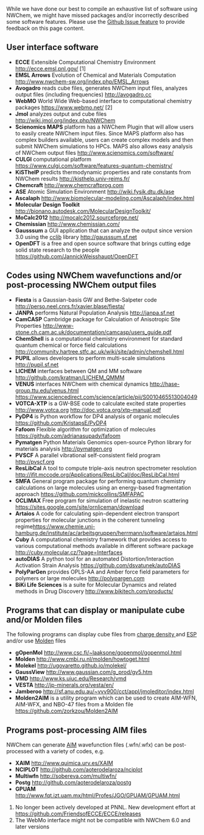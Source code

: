 While we have done our best to compile an exhaustive list of software
using NWChem, we might have missed packages and/or incorrectly described
some software features. Please use the [Github Issue feature](https://github.com/nwchemgit/nwchem/issues "wikilink") to provide
feedback on this page content.

## User interface software

  - **ECCE** Extensible Computational Chemistry Environment
    <http://ecce.emsl.pnl.gov/> \[1\]
  - **EMSL Arrows** Evolution of Chemical and Materials Computation
    <http://www.nwchem-sw.org/index.php/EMSL_Arrows>
  - **Avogadro** reads cube files, generates NWChem input files,
    analyzes output files (including frequencies) <http://avogadro.cc>
  - **WebMO** World Wide Web-based interface to computational chemistry
    packages <https://www.webmo.net/> \[2\]
  - **Jmol** analyzes output and cube files
    <http://wiki.jmol.org/index.php/NWChem>
  - **Scienomics MAPS** platform has a NWChem Plugin that will allow
    users to easily create NWChem input files. Since MAPS platform also
    has complex builders available, users can create complex models and
    then submit NWChem simulations to HPCs. MAPS also allows easy
    analysis of NWChem output files
    <http://www.scienomics.com/software/>
  - **CULGI** computational platform
    <https://www.culgi.com/software/features-quantum-chemistry/>
  - **KiSThelP** predicts thermodynamic properties and rate constants
    from NWChem results <http://kisthelp.univ-reims.fr/>
  - **Chemcraft** <http://www.chemcraftprog.com>
  - **ASE** Atomic Simulation Environment <http://wiki.fysik.dtu.dk/ase>
  - **Ascalaph**
    <http://www.biomolecular-modeling.com/Ascalaph/index.html>
  - **Molecular Design Toolkit**
    <http://bionano.autodesk.com/MolecularDesignToolkit/>
  - **MoCalc2012** <http://mocalc2012.sourceforge.net/>
  - **Chemissian** <http://www.chemissian.com/>
  - **Gausssum** a GUI application that can analyze the output since
    version 3.0 using the [cclib](http://cclib.github.io/) library
    <http://gausssum.sf.net>
  - **OpenDFT** is a free and open source software that brings cutting edge solid state research to the people https://github.com/JannickWeisshaupt/OpenDFT

<references/>

## Codes using NWChem wavefunctions and/or post-processing NWChem output files

  - **Fiesta** is a Gaussian-basis GW and Bethe-Salpeter code
    <http://perso.neel.cnrs.fr/xavier.blase/fiesta/>
  - **JANPA** performs Natural Population Analysis <http://janpa.sf.net>
  - **CamCASP** Cambridge package for Calculation of Anisotropic Site
    Properties <http://www-stone.ch.cam.ac.uk/documentation/camcasp/users_guide.pdf>
  - **ChemShell** is a computational chemistry environment for standard
    quantum chemical or force field calculations
    <http://community.hartree.stfc.ac.uk/wiki/site/admin/chemshell.html>
  - **PUPIL** allows developers to perform multi-scale simulations
    <http://pupil.sf.net>
  - **LICHEM** interfaces between QM and MM software
    <http://github.com/kratman/LICHEM_QMMM>
  - **VENUS** interfaces NWChem with chemical dynamics
    <http://hase-group.ttu.edu/venus.html>
    <https://www.sciencedirect.com/science/article/pii/S0010465513004049>
  - **VOTCA-XTP** is a GW-BSE code to calculate excited state properties
    <http://www.votca.org> <http://doc.votca.org/xtp-manual.pdf>
  - **PyDP4** is Python workflow for DP4 analysis of organic molecules
    <https://github.com/KristapsE/PyDP4>
  - **Fafoom** Flexible algorithm for optimization of molecules
    <https://github.com/adrianasupady/fafoom>
  - **Pymatgen** Python Materials Genomics open-source Python library for materials analysis
    <http://pymatgen.org>
  - **PVSCF** A parallel vibrational self-consistent field program <http://pvscf.org>
  - **ResLibCal** A tool to compute triple-axis neutron spectrometer resolution <http://ifit.mccode.org/Applications/ResLibCal/doc/ResLibCal.html>
  - **SMFA**  General program package for performing quantum chemistry calculations on large molecules using an energy-based fragmentation approach <https://github.com/mickcollins/SMFAPAC>
  - **OCLIMAX** Free program for simulation of inelastic neutron scattering <https://sites.google.com/site/ornliceman/download>
  -  **Artaios** A code for calculating spin-dependent electron transport properties for molecular junctions in the coherent tunneling regime<https://www.chemie.uni-hamburg.de/institute/ac/arbeitsgruppen/herrmann/software/artaios.html>
  -  **Cuby**  A computational chemistry framework that provides  access to various computational methods available in different software package <http://cuby.molecular.cz/?page=Interfaces>
  - **autoDIAS** A python tool for an automated Distortion/Interaction Activation Strain Analysis <https://github.com/dsvatunek/autoDIAS>
  - **PolyParGen** provides OPLS-AA and Amber force field parameters for polymers or large molecules <http://polypargen.com>
  - **BiKi Life Sciences** is a suite for Molecular Dynamics and related methods in Drug Discovery <http://www.bikitech.com/products/>


## Programs that can display or manipulate cube and/or Molden files

The following programs can display cube files from [ charge density
](DPLOT#GAUSSIAN_--_Gaussian_Cube_format "wikilink") and [
ESP](Properties#Gaussian_Cube_Files "wikilink") and/or use
[Molden](Properties#Moldenfile "wikilink") files

  - **gOpenMol** <http://www.csc.fi/~laaksone/gopenmol/gopenmol.html>
  - **Molden** <http://www.cmbi.ru.nl/molden/howtoget.html>
  - **Molekel** <http://ugovaretto.github.io/molekel/>
  - **GaussView** <http://www.gaussian.com/g_prod/gv5.htm>
  - **VMD** <http://www.ks.uiuc.edu/Research/vmd>
  - **VESTA** <http://jp-minerals.org/vesta/en/>
  - **Jamberoo**
    <http://sf.anu.edu.au/~vvv900/cct/appl/jmoleditor/index.html>
  - **Molden2AIM** is a utility program which can be used to create AIM-WFN, AIM-WFX, and NBO-47 files from a Molden file
     <https://github.com/zorkzou/Molden2AIM>

## Programs post-processing AIM files

NWChem can generate [AIM](Properties#Aimfile "wikilink") wavefunction
files (.wfn/.wfx) can be post-processed with a variety of codes, e.g.

  - **XAIM** <http://www.quimica.urv.es/XAIM>
  - **NCIPLOT** <http://github.com/aoterodelaroza/nciplot>
  - **Multiwfn** <http://sobereva.com/multiwfn/>
  - **Postg** <http://github.com/aoterodelaroza/postg>
  - **GPUAM** <http://www.fqt.izt.uam.mx/html/Profes/JGO/GPUAM/GPUAM.html>
<!-- end list -->

1.  No longer been actively developed at PNNL. New development effort at
    <https://github.com/FriendsofECCE/ECCE/releases>
2.  The WebMo interface might not be compatible with NWChem 6.0 and
    later versions
